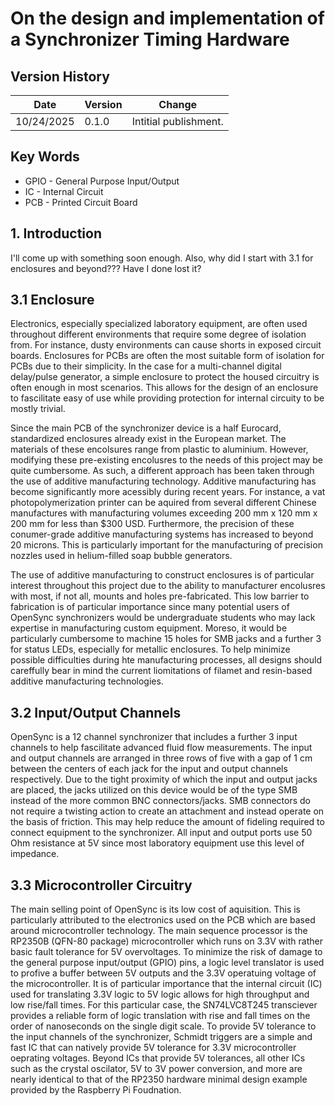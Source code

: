 # On the design and implementation of a Synchronizer Timing Hardware

## Version History
| Date | Version | Change | 
| --- | --- | --- |
| 10/24/2025 | 0.1.0 | Intitial publishment. |

## Key Words
- GPIO - General Purpose Input/Output
- IC - Internal Circuit
- PCB - Printed Circuit Board


## 1. Introduction
I'll come up with something soon enough. Also, why did I start with 3.1 for enclosures and beyond??? Have I done lost it?

## 3.1 Enclosure
Electronics, especially specialized laboratory equipment, are often used throughout different environments that require some degree of isolation from. For instance, dusty environments can cause shorts in exposed circuit boards. Enclosures for PCBs are often the most suitable form of isolation for PCBs due to their simplicity. In the case for a multi-channel digital delay/pulse generator, a simple enclosure to protect the housed circuitry is often enough in most scenarios. This allows for the design of an enclosure to fascilitate easy of use while providing protection for internal circuity to be mostly trivial.

Since the main PCB of the synchronizer device is a half Eurocard, standardized enclosures already exist in the European market. The materials of these encolsures range from plastic to aluminium. However, modifying these pre-existing encolusres to the needs of this project may be quite cumbersome. As such, a different approach has been taken through the use of additive manufacturing technology. Additive manufacturing has become significantly more acessibly during recent years. For instance, a vat photopolymerization printer can be aquired from several different Chinese manufactures with manufacturing volumes exceeding 200 mm x 120 mm x 200 mm for less than $300 USD. Furthermore, the precision of these conumer-grade additive manufacturing systems has increased to beyond 20 microns. This is particularly important for the manufacturing of precision nozzles used in helium-filled soap bubble generators.

The use of additive manufacturing to construct enclosures is of particular interest throughout this project due to the ability to manufacturer encolusres with most, if not all, mounts and holes pre-fabricated. This low barrier to fabrication is of particular importance since many potential users of OpenSync synchronizers would be undergraduate students who may lack expertise in manufacturing custom equipment. Moreso, it would be particularly cumbersome to machine 15 holes for SMB jacks and a further 3 for status LEDs, especially for metallic enclosures. To help minimize possible difficulties during hte manufacturing processes, all designs should careffully bear in mind the current liomitations of filamet and resin-based additive manufacturing technologies.

## 3.2 Input/Output Channels
OpenSync is a 12 channel synchronizer that includes a further 3 input channels to help fascilitate advanced fluid flow measurements. The input and output channels are arranged in three rows of five with a gap of 1 cm between the centers of each jack for the input and output channels respectively. Due to the tight proximity of which the input and output jacks are placed, the jacks utilized on this device would be of the type SMB instead of the more common BNC connectors/jacks. SMB connectors do not require a twisting action to create an attachment and instead operate on the basis of friction. This may help reduce the amount of fideling required to connect equipment to the synchronizer. All input and output ports use 50 Ohm resistance at 5V since most laboratory equipment use this level of impedance. 

## 3.3 Microcontroller Circuitry
The main selling point of OpenSync is its low cost of aquisition. This is particularly attributed to the electronics used on the PCB which are based around microcontroller technology. The main sequence processor is the RP2350B (QFN-80 package) microcontroller which runs on 3.3V with rather basic fault tolerance for 5V overvoltages. To minimize the risk of damage to the general purpose input/output (GPIO) pins, a logic level translator is used to profive a buffer between 5V outputs and the 3.3V operatuing voltage of the microcontroller. It is of particular importance that the internal circuit (IC) used for translating 3.3V logic to 5V logic allows for high throughput and low rise/fall times. For this particular case, the SN74LVC8T245 transciever provides a reliable form of logic translation with rise and fall times on the order of nanoseconds on the single digit scale. To provide 5V tolerance to the input channels of the synchronizer, Schmidt triggers are a simple and fast IC that can natively provide 5V tolerance for 3.3V microcontroller oeprating voltages. Beyond ICs that provide 5V tolerances, all other ICs such as the crystal oscilator, 5V to 3V power conversion, and more are nearly identical to that of the RP2350 hardware minimal design example provided by the Raspberry Pi Foudnation.